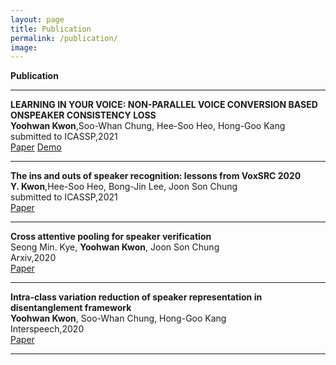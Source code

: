 ```yaml
---
layout: page
title: Publication
permalink: /publication/
image:
---
```


**Publication**

***

**LEARNING IN YOUR VOICE: NON-PARALLEL VOICE CONVERSION BASED ONSPEAKER CONSISTENCY LOSS** <br> **Yoohwan Kwon**,Soo-Whan Chung, Hee-Soo Heo, Hong-Goo Kang <br> submitted to ICASSP,2021 <br> [Paper]() [Demo](https://yoohwankwon.github.io/Learning_in_your_voice/)

***

**The ins and outs of speaker recognition: lessons from VoxSRC 2020** <br> **Y. Kwon**,Hee-Soo Heo, Bong-Jin Lee, Joon Son Chung <br> submitted to ICASSP,2021 <br> [Paper](https://arxiv.org/abs/2010.15809)

***

**Cross attentive pooling for speaker verification** <br>  Seong Min. Kye, **Yoohwan Kwon**, Joon Son Chung <br> Arxiv,2020 <br> [Paper](https://arxiv.org/abs/2008.05983) 

***

**Intra-class variation reduction of speaker representation in disentanglement framework** <br>  **Yoohwan Kwon**, Soo-Whan Chung, Hong-Goo Kang <br> Interspeech,2020 <br> [Paper](https://arxiv.org/abs/2008.01348) 

***

